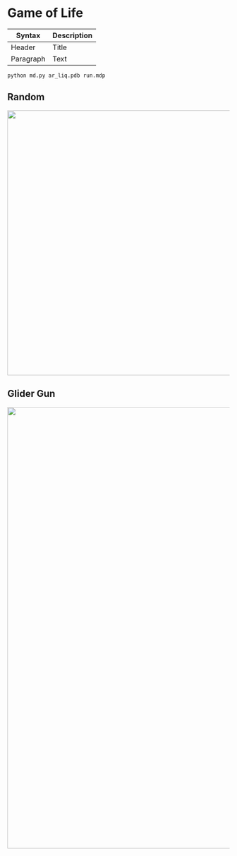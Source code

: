 # Game of Life

| Syntax      | Description |
| ----------- | ----------- |
| Header      | Title       |
| Paragraph   | Text        |


```
python md.py ar_liq.pdb run.mdp
```

## Random

<p align="center">
  <img width="600" src="images/random.gif">
</p>

## Glider Gun

<p align="center">
  <img width="1000" src="images/glider_gun.gif">
</p>
